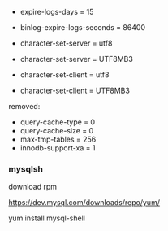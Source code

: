 - expire-logs-days                        = 15
- binlog-expire-logs-seconds              = 86400

- character-set-server                    = utf8
- character-set-server                    = UTF8MB3

- character-set-client                    = utf8
- character-set-client                    = UTF8MB3

removed:

- query-cache-type                        = 0
- query-cache-size                        = 0
- max-tmp-tables                          = 256
- innodb-support-xa                       = 1


### mysqlsh

download rpm

https://dev.mysql.com/downloads/repo/yum/

yum install mysql-shell
